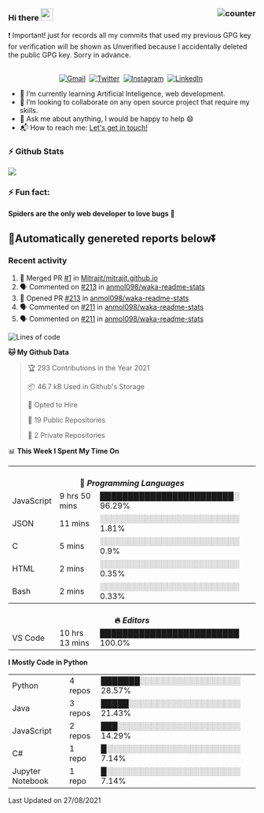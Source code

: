 ### Hi there <img src="https://raw.githubusercontent.com/soumyadip007/soumyadip007/master/Hi.gif" width="25px"> <img src="https://komarev.com/ghpvc/?username=Mitrajit&color=brightgreen" alt="counter" align="right"/>
:exclamation: Important! just for records all my commits that used my previous GPG key for verification will be shown as Unverified because I accidentally deleted the public GPG key. Sorry in advance.
<p align="center">
<br>
<a href="mailto:chandra.rupam@gmail.com?subject=Hi Mitrajit"><img src="https://img.shields.io/badge/gmail-%23D14836.svg?&style=for-the-badge&logo=gmail&logoColor=white" alt="Gmail"/></a>&nbsp;
<a href="http://bit.ly/Mitrajit_twt"><img src="https://img.shields.io/badge/twitter-%231DA1F2.svg?&style=for-the-badge&logo=twitter&logoColor=white" alt="Twitter" /></a>&nbsp;
<a href="http://bit.ly/Mitrajit_insta"><img src="https://img.shields.io/badge/instagram-%23E4405F.svg?&style=for-the-badge&logo=instagram&logoColor=white" alt="Instagram" /></a>&nbsp;
<a href="http://bit.ly/Mitrajit_ln"><img src="https://img.shields.io/badge/linkedin-%230077B5.svg?&style=for-the-badge&logo=linkedin&logoColor=white" alt="LinkedIn" /></a>&nbsp;
<!--<a href="https://kkvanonymous.github.io/"><img alt="Website" src="https://img.shields.io/website?style=for-the-badge&up_message=portfolio&url=https%3A%2F%2Fkkvanonymous.github.io%2F"></a>-->
</p>

<!-- - 🔭 I’m currently working on ...-->

- 🌱 I’m currently learning Artificial Inteligence, web development.
- 👯 I’m looking to collaborate on any open source project that require my skills.<!-- - 🤔 I’m looking for help with ... -->
- 💬 Ask me about anything, I would be happy to help 😄
- 📬 How to reach me: [Let's get in touch!](mailto:chandra.rupam@gmail.com)
### ⚡ Github Stats
<!-- <img align="left" src="https://github-readme-stats.sumanth-talluri.vercel.app/api?username=Mitrajit&show_icons=true&title_color=fff&icon_color=79ff97&text_color=efefef&bg_color=24292e" alt="Mitrajit's Gitstats" width="60%"> -->
![](https://github-readme-stats.sumanth-talluri.vercel.app/api?username=Mitrajit&show_icons=true&title_color=fff&icon_color=79ff97&text_color=efefef&bg_color=24292e)
<!-- <img src="https://github-readme-stats.sumanth-talluri.vercel.app/api/top-langs/?username=Mitrajit&show_icons=true&hide_border=true&theme=radical" width="37%" alt="Mitrajit's Top Languages"> -->

### ⚡ Fun fact: 
#### Spiders are the only web developer to love bugs :bug:
## 🤖Automatically genereted reports below⏬
### Recent activity
<!--START_SECTION:activity-->
1. 🎉 Merged PR [#1](https://github.com/Mitrajit/mitrajit.github.io/pull/1) in [Mitrajit/mitrajit.github.io](https://github.com/Mitrajit/mitrajit.github.io)
2. 🗣 Commented on [#213](https://github.com/anmol098/waka-readme-stats/issues/213) in [anmol098/waka-readme-stats](https://github.com/anmol098/waka-readme-stats)
3. 💪 Opened PR [#213](https://github.com/anmol098/waka-readme-stats/pull/213) in [anmol098/waka-readme-stats](https://github.com/anmol098/waka-readme-stats)
4. 🗣 Commented on [#211](https://github.com/anmol098/waka-readme-stats/issues/211) in [anmol098/waka-readme-stats](https://github.com/anmol098/waka-readme-stats)
5. 🗣 Commented on [#211](https://github.com/anmol098/waka-readme-stats/issues/211) in [anmol098/waka-readme-stats](https://github.com/anmol098/waka-readme-stats)
<!--END_SECTION:activity-->

<!--START_SECTION:waka-->
![Lines of code](https://img.shields.io/badge/From%20Hello%20World%20I%27ve%20Written-98276%20lines%20of%20code-blue)

**🐱 My Github Data** 

> 🏆 293 Contributions in the Year 2021
 > 
> 📦 46.7 kB Used in Github's Storage 
 > 
> 💼 Opted to Hire
 > 
> 📜 19 Public Repositories 
 > 
> 🔑 2 Private Repositories  
 > 
📊 **This Week I Spent My Time On** 

<table>
<tr><th colspan="3"><br>💬 <i>Programming Languages</i></th></tr> 
  <tr><td>JavaScript</td><td>9 hrs 50 mins</td><td>████████████████████████░   96.29%</td></tr> 
  <tr><td>JSON</td><td>11 mins</td><td>░░░░░░░░░░░░░░░░░░░░░░░░░   1.81%</td></tr> 
  <tr><td>C</td><td>5 mins</td><td>░░░░░░░░░░░░░░░░░░░░░░░░░   0.9%</td></tr> 
  <tr><td>HTML</td><td>2 mins</td><td>░░░░░░░░░░░░░░░░░░░░░░░░░   0.35%</td></tr> 
  <tr><td>Bash</td><td>2 mins</td><td>░░░░░░░░░░░░░░░░░░░░░░░░░   0.33%</td></tr>

<tr><th colspan="3"><br>🔥 <i>Editors</i></th></tr> 
  <tr><td>VS Code</td><td>10 hrs 13 mins</td><td>█████████████████████████   100.0%</td></tr>

</table>

**I Mostly Code in Python** 

<table>
  <tr><td>Python</td><td>4 repos</td><td>███████░░░░░░░░░░░░░░░░░░   28.57%</td></tr> 
  <tr><td>Java</td><td>3 repos</td><td>█████░░░░░░░░░░░░░░░░░░░░   21.43%</td></tr> 
  <tr><td>JavaScript</td><td>2 repos</td><td>███░░░░░░░░░░░░░░░░░░░░░░   14.29%</td></tr> 
  <tr><td>C#</td><td>1 repo</td><td>█░░░░░░░░░░░░░░░░░░░░░░░░   7.14%</td></tr> 
  <tr><td>Jupyter Notebook</td><td>1 repo</td><td>█░░░░░░░░░░░░░░░░░░░░░░░░   7.14%</td></tr>
</table>



 Last Updated on 27/08/2021
<!--END_SECTION:waka-->
